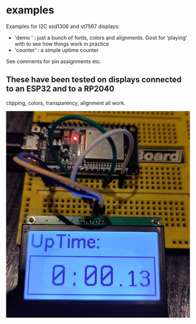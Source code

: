 # examples

Examples for I2C ssd1306 and st7567 displays:

* 'demo   ' : just a bunch of fonts, colors and alignments. Goot for 'playing' with to see how things work in practice
* 'counter' : a simple uptime counter

See comments for pin assignments etc.

## These have been tested on displays connected to an ESP32 and to a RP2040
clipping, colors, transparency, alignment all work.

![a taste of what it does](../doc/uptime-LCD.jpg)
